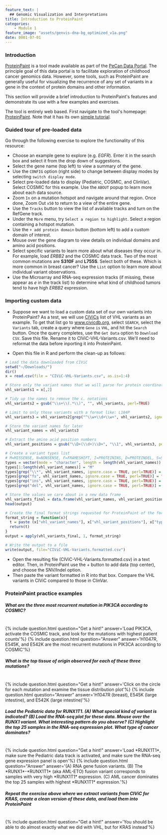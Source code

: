 ```yaml
---
feature_text: |
  ## Genomic Visualization and Interpretations
title: Introduction to ProteinPaint
categories:
    - Module 1
feature_image: "assets/genvis-dna-bg_optimized_v1a.png"
date: 0001-07-01
---
```


### Introduction

[ProteinPaint](https://pecan.stjude.org/proteinpaint) is a tool made available as part of the [PeCan Data Portal](https://pecan.stjude.org/home). The principle goal of this data portal is to facilitate exploration of childhood cancer genomics data. However, some tools, such as ProteinPaint are generally useful for visualizing the recurrence of any set of variants in a gene in the context of protein domains and other information.

This section will provide a brief introduction to ProteinPaint's features and demonstrate its use with a few examples and exercises.

The tool is entirely web based. First navigate to the tool's homepage: [ProteinPaint](https://pecan.stjude.org/proteinpaint). Note that it has its own [simple tutorial](https://docs.google.com/document/d/1JWKq3ScW62GISFGuJvAajXchcRenZ3HAvpaxILeGaw0/edit). 

### Guided tour of pre-loaded data

Go through the following exercise to explore the functionality of this resource:

* Choose an example gene to explore (e.g. *EGFR*). Enter it in the search box and select it from the drop down of suggestions.
* Select the gene name (top left) to view a summary of the gene.
* Use the `CONFIG` option (right side) to change between display modes by selecting `switch display mode`. 
* Select pre-loaded data to display (Pediatric, COSMIC, and ClinVar). Select COSMIC for this example. Use the `ABOUT` popup to learn more about each data source.
* Zoom `In` on a mutation hotspot and navigate around that region. Once done, Zoom Out `x50` to return to a view of the entire gene.
* Use the `Tracks` button to view the list of available tracks and turn on the RefGene track. 
* Under the `More` menu, try `Select a region to highlight`. Select a region containing a hotspot mutation. 
* Use the `+ add protein domain` button (bottom left) to add a custom domain of interest.
* Mouse over the gene diagram to view details on individual domains and amino acid positions.
* Select specific variants to learn more about what diseases they occur in. For example, load *ERBB2* and the COSMIC data track. Two of the most common mutations are **S310F** and **L755S**. Select both of these. Which is more common in breast cancer? Use the `List` option to learn more about individual variant observations.
* Use the Microarray and RNA-seq expression tracks (if missing, these appear as <em>e</em> in the track list) to determine what kind of childhood tumors tend to have high *ERBB2* expression.

### Importing custom data

* Suppose we want to load a custom data set of our own variants into ProteinPaint? As a test, we will use [CIViCs](www.civicdb.org) list of VHL variants as an example. To get that list go to www.civicdb.org, select `SEARCH`, select the `Variants` tab, create a query where `Gene` `is` `VHL`, and hit the `Search` button. Once the query completes, use the `Get Data` option to `Download CSV`. Save this file. Rename it to CIViC-VHL-Variants.csv. We'll need to reformat the data before inporting it into ProteinPaint.

* Open this file in R and perform the clean-up as follows:

```R
# Load the data downloaded from CIViC
setwd("~/Downloads/")
dir()
x = read.csv(file = "CIViC-VHL-Variants.csv", as.is=1:4)

# Store only the variant names that we will parse for protein coordinates
vhl_variants1 = x[,2] 

# Tidy up the names to remove the c. notations
vhl_variants2 = gsub("\\s+\\(.*\\)", "", vhl_variants, perl=TRUE)

# Limit to only those variants with a format like: L184P
vhl_variants3 = vhl_variants2[grep("^\\w+\\d+\\w+", vhl_variants2, ignore.case = TRUE, perl=TRUE)]

# Store the variant names for later
vhl_variant_names = vhl_variants3

# Extract the amino acid position numbers
vhl_variant_positions = gsub("\\D+(\\d+)\\D+", "\\1", vhl_variants3, perl=TRUE)

# Create a variant types list
# M=MISSENSE, N=NONSENSE, F=FRAMESHIFT, I=PROTEININS, D=PROTEINDEL, S=SILENT
types = vector(mode = "character", length = length(vhl_variant_names))
types[1:length(vhl_variant_names)] = "M"
types[grep("\\*", vhl_variant_names, ignore.case = TRUE, perl=TRUE)] = "N"
types[grep("fs", vhl_variant_names, ignore.case = TRUE, perl=TRUE)] = "F"
types[grep("ins", vhl_variant_names, ignore.case = TRUE, perl=TRUE)] = "I"
types[grep("del", vhl_variant_names, ignore.case = TRUE, perl=TRUE)] = "D"

# Store the values we care about in a new data frame
vhl_variants_final = data.frame(vhl_variant_names, vhl_variant_positions, types)
head(output)

# Create the final format strings requested for ProteinPaint of the form: R200W;200;M
format_string = function(x){
  t = paste (x["vhl_variant_names"], x["vhl_variant_positions"], x["types"], sep = ";")  
  return(t)
}
output = apply(vhl_variants_final, 1, format_string)

# Write the output to a file
write(output, file="CIViC-VHL-Variants.formatted.csv")
```

* Open the resulting file (CIViC-VHL-Variants.formatted.csv) in a text editor. Then, in ProteinPaint use the + button to add data (top center), and choose the SNV/Indel option.
* Then paste the variant formatted in R into that box. Compare the VHL variants in CIViC compared to those in ClinVar.

### ProteinPaint practice examples

##### What are the three most recurrent mutation in *PIK3CA* according to COSMIC?
<br>
{% include question.html question="Get a hint!" answer='Load PIK3CA, activate the COSMIC track, and look for the mutations with highest patient counts'%}
{% include question.html question="Answer" answer='H1047R, E545K, and E542K are the most recurrent mutations in PIK3CA according to COSMIC'%}

##### What is the top tissue of origin observed for each of these three mutations?
<br>
{% include question.html question="Get a hint!" answer='Click on the circle for each mutation and examine the tissue distribution plot'%}
{% include question.html question="Answer" answer='H1047R (breast), E545K (large intestine), and E542K (large intestine)'%}

##### Load the Pediatric data for *RUNX1T1*. (A) What special kind of variant is indicated? (B) Load the RNA-seq plot for these data. Mouse over the RUNX1 variant. What interesting pattern do you observe? (C) Highlight the top 25 samples in the RNA-seq expression plot. What type of cancer dominates?
<br>
{% include question.html question="Get a hint!" answer='Load *RUNX1T1*, make sure the Pediatric data track is activated, and make sure the RNA-seq gene expression panel is open'%}
{% include question.html question="Answer" answer='(A) RNA gene fusion variants. (B) The *RUNX1*-*RUNX1T1* (aka AML-ETO) fusion variant corresponds to samples with very high *RUNX1T1* expression. (C) AML cancer dominates the top 25 samples with highest *RUNX1T1* expression.'%}

##### Repeat the exercise above where we extract variants from CIViC for *KRAS*, create a clean version of these data, and load them into ProteinPaint 
<br>
{% include question.html question="Get a hint!" answer='You should be able to do almost exactly what we did with VHL, but for KRAS instead'%}

